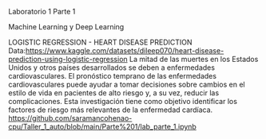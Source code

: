 Laboratorio 1 Parte 1

Machine Learning y Deep Learning

LOGISTIC REGRESSION - HEART DISEASE PREDICTION
Data:https://www.kaggle.com/datasets/dileep070/heart-disease-prediction-using-logistic-regression
La mitad de las muertes en los Estados Unidos y otros países desarrollados se deben a enfermedades cardiovasculares. El pronóstico temprano de las enfermedades cardiovasculares puede ayudar a tomar decisiones sobre cambios en el estilo de vida en pacientes de alto riesgo y, a su vez, reducir las complicaciones. Esta investigación tiene como objetivo identificar los factores de riesgo más relevantes de la enfermedad cardíaca.
https://github.com/saramancohenao-cpu/Taller_1_auto/blob/main/Parte%201/lab_parte_1.ipynb
